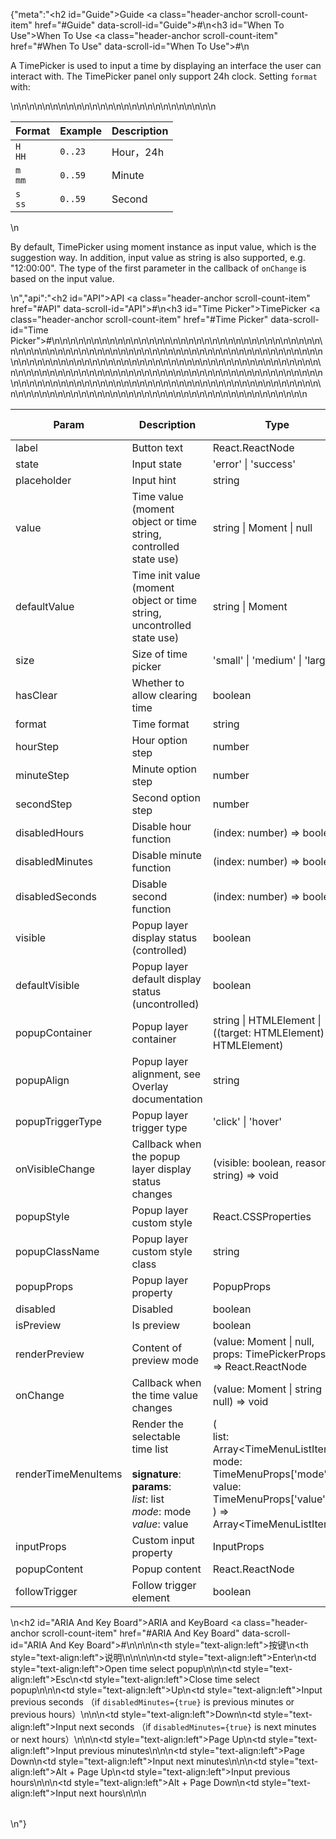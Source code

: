 {"meta":"<h2 id=\"Guide\">Guide <a class=\"header-anchor scroll-count-item\" href=\"#Guide\" data-scroll-id=\"Guide\">#</a></h2>\n<h3 id=\"When To Use\">When To Use <a class=\"header-anchor scroll-count-item\" href=\"#When To Use\" data-scroll-id=\"When To Use\">#</a></h3>\n<p>A TimePicker is used to input a time by displaying an interface the user can interact with. The TimePicker panel only support 24h clock. Setting <code>format</code> with:</p>\n<table>\n<thead>\n<tr>\n<th>Format</th>\n<th>Example</th>\n<th>Description</th>\n</tr>\n</thead>\n<tbody>\n<tr>\n<td><code>H HH</code></td>\n<td><code>0..23</code></td>\n<td>Hour&#xFF0C;24h</td>\n</tr>\n<tr>\n<td><code>m mm</code></td>\n<td><code>0..59</code></td>\n<td>Minute</td>\n</tr>\n<tr>\n<td><code>s ss</code></td>\n<td><code>0..59</code></td>\n<td>Second</td>\n</tr>\n</tbody>\n</table>\n<p>By default, TimePicker using moment instance as input value, which is the suggestion way. In addition, input value as string is also supported, e.g. &quot;12:00:00&quot;. The type of the first parameter in the callback of <code>onChange</code> is based on the input value.</p>\n","api":"<h2 id=\"API\">API <a class=\"header-anchor scroll-count-item\" href=\"#API\" data-scroll-id=\"API\">#</a></h2>\n<h3 id=\"Time Picker\">TimePicker <a class=\"header-anchor scroll-count-item\" href=\"#Time Picker\" data-scroll-id=\"Time Picker\">#</a></h3>\n<table>\n<thead>\n<tr>\n<th>Param</th>\n<th>Description</th>\n<th>Type</th>\n<th>Default Value</th>\n<th>Required</th>\n</tr>\n</thead>\n<tbody>\n<tr>\n<td>label</td>\n<td>Button text</td>\n<td>React.ReactNode</td>\n<td>-</td>\n<td></td>\n</tr>\n<tr>\n<td>state</td>\n<td>Input state</td>\n<td>&apos;error&apos; | &apos;success&apos;</td>\n<td>-</td>\n<td></td>\n</tr>\n<tr>\n<td>placeholder</td>\n<td>Input hint</td>\n<td>string</td>\n<td>-</td>\n<td></td>\n</tr>\n<tr>\n<td>value</td>\n<td>Time value (moment object or time string, controlled state use)</td>\n<td>string | Moment | null</td>\n<td>-</td>\n<td></td>\n</tr>\n<tr>\n<td>defaultValue</td>\n<td>Time init value (moment object or time string, uncontrolled state use)</td>\n<td>string | Moment</td>\n<td>-</td>\n<td></td>\n</tr>\n<tr>\n<td>size</td>\n<td>Size of time picker</td>\n<td>&apos;small&apos; | &apos;medium&apos; | &apos;large&apos;</td>\n<td>-</td>\n<td></td>\n</tr>\n<tr>\n<td>hasClear</td>\n<td>Whether to allow clearing time</td>\n<td>boolean</td>\n<td>-</td>\n<td></td>\n</tr>\n<tr>\n<td>format</td>\n<td>Time format</td>\n<td>string</td>\n<td>-</td>\n<td></td>\n</tr>\n<tr>\n<td>hourStep</td>\n<td>Hour option step</td>\n<td>number</td>\n<td>-</td>\n<td></td>\n</tr>\n<tr>\n<td>minuteStep</td>\n<td>Minute option step</td>\n<td>number</td>\n<td>-</td>\n<td></td>\n</tr>\n<tr>\n<td>secondStep</td>\n<td>Second option step</td>\n<td>number</td>\n<td>-</td>\n<td></td>\n</tr>\n<tr>\n<td>disabledHours</td>\n<td>Disable hour function</td>\n<td>(index: number) =&gt; boolean</td>\n<td>-</td>\n<td></td>\n</tr>\n<tr>\n<td>disabledMinutes</td>\n<td>Disable minute function</td>\n<td>(index: number) =&gt; boolean</td>\n<td>-</td>\n<td></td>\n</tr>\n<tr>\n<td>disabledSeconds</td>\n<td>Disable second function</td>\n<td>(index: number) =&gt; boolean</td>\n<td>-</td>\n<td></td>\n</tr>\n<tr>\n<td>visible</td>\n<td>Popup layer display status (controlled)</td>\n<td>boolean</td>\n<td>-</td>\n<td></td>\n</tr>\n<tr>\n<td>defaultVisible</td>\n<td>Popup layer default display status (uncontrolled)</td>\n<td>boolean</td>\n<td>-</td>\n<td></td>\n</tr>\n<tr>\n<td>popupContainer</td>\n<td>Popup layer container</td>\n<td>string | HTMLElement | ((target: HTMLElement) =&gt; HTMLElement)</td>\n<td>-</td>\n<td></td>\n</tr>\n<tr>\n<td>popupAlign</td>\n<td>Popup layer alignment, see Overlay documentation</td>\n<td>string</td>\n<td>-</td>\n<td></td>\n</tr>\n<tr>\n<td>popupTriggerType</td>\n<td>Popup layer trigger type</td>\n<td>&apos;click&apos; | &apos;hover&apos;</td>\n<td>-</td>\n<td></td>\n</tr>\n<tr>\n<td>onVisibleChange</td>\n<td>Callback when the popup layer display status changes</td>\n<td>(visible: boolean, reason: string) =&gt; void</td>\n<td>-</td>\n<td></td>\n</tr>\n<tr>\n<td>popupStyle</td>\n<td>Popup layer custom style</td>\n<td>React.CSSProperties</td>\n<td>-</td>\n<td></td>\n</tr>\n<tr>\n<td>popupClassName</td>\n<td>Popup layer custom style class</td>\n<td>string</td>\n<td>-</td>\n<td></td>\n</tr>\n<tr>\n<td>popupProps</td>\n<td>Popup layer property</td>\n<td>PopupProps</td>\n<td>-</td>\n<td></td>\n</tr>\n<tr>\n<td>disabled</td>\n<td>Disabled</td>\n<td>boolean</td>\n<td>-</td>\n<td></td>\n</tr>\n<tr>\n<td>isPreview</td>\n<td>Is preview</td>\n<td>boolean</td>\n<td>-</td>\n<td></td>\n</tr>\n<tr>\n<td>renderPreview</td>\n<td>Content of preview mode</td>\n<td>(value: Moment | null, props: TimePickerProps) =&gt; React.ReactNode</td>\n<td>-</td>\n<td></td>\n</tr>\n<tr>\n<td>onChange</td>\n<td>Callback when the time value changes</td>\n<td>(value: Moment | string | null) =&gt; void</td>\n<td>-</td>\n<td></td>\n</tr>\n<tr>\n<td>renderTimeMenuItems</td>\n<td>Render the selectable time list<br><br><strong>signature</strong>:<br><strong>params</strong>:<br><em>list</em>: list<br><em>mode</em>: mode<br><em>value</em>: value</td>\n<td>(<br> list: Array&lt;TimeMenuListItem&gt;,<br> mode: TimeMenuProps[&apos;mode&apos;],<br> value: TimeMenuProps[&apos;value&apos;]<br> ) =&gt; Array&lt;TimeMenuListItem&gt;</td>\n<td>-</td>\n<td></td>\n</tr>\n<tr>\n<td>inputProps</td>\n<td>Custom input property</td>\n<td>InputProps</td>\n<td>-</td>\n<td></td>\n</tr>\n<tr>\n<td>popupContent</td>\n<td>Popup content</td>\n<td>React.ReactNode</td>\n<td>-</td>\n<td></td>\n</tr>\n<tr>\n<td>followTrigger</td>\n<td>Follow trigger element</td>\n<td>boolean</td>\n<td>-</td>\n<td></td>\n</tr>\n</tbody>\n</table>\n<h2 id=\"ARIA And Key Board\">ARIA and KeyBoard <a class=\"header-anchor scroll-count-item\" href=\"#ARIA And Key Board\" data-scroll-id=\"ARIA And Key Board\">#</a></h2>\n<table>\n<thead>\n<tr>\n<th style=\"text-align:left\">&#x6309;&#x952E;</th>\n<th style=\"text-align:left\">&#x8BF4;&#x660E;</th>\n</tr>\n</thead>\n<tbody>\n<tr>\n<td style=\"text-align:left\">Enter</td>\n<td style=\"text-align:left\">Open time select popup</td>\n</tr>\n<tr>\n<td style=\"text-align:left\">Esc</td>\n<td style=\"text-align:left\">Close time select popup</td>\n</tr>\n<tr>\n<td style=\"text-align:left\">Up</td>\n<td style=\"text-align:left\">Input previous seconds &#xFF08;if <code>disabledMinutes={true}</code> is previous minutes or previous hours&#xFF09;</td>\n</tr>\n<tr>\n<td style=\"text-align:left\">Down</td>\n<td style=\"text-align:left\">Input next seconds &#xFF08;if <code>disabledMinutes={true}</code> is next minutes or next hours&#xFF09;</td>\n</tr>\n<tr>\n<td style=\"text-align:left\">Page Up</td>\n<td style=\"text-align:left\">Input previous minutes</td>\n</tr>\n<tr>\n<td style=\"text-align:left\">Page Down</td>\n<td style=\"text-align:left\">Input next minutes</td>\n</tr>\n<tr>\n<td style=\"text-align:left\">Alt + Page Up</td>\n<td style=\"text-align:left\">Input previous hours</td>\n</tr>\n<tr>\n<td style=\"text-align:left\">Alt + Page Down</td>\n<td style=\"text-align:left\">Input next hours</td>\n</tr>\n</tbody>\n</table>\n"}